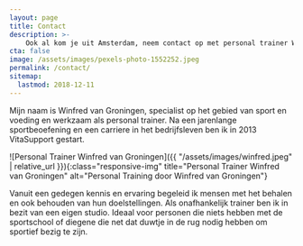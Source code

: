 ```yaml
---
layout: page
title: Contact
description: >-
    Ook al kom je uit Amsterdam, neem contact op met personal trainer Winfred van Groningen om je sneller en doeltreffender naar je victorie te brengen!
cta: false
image: /assets/images/pexels-photo-1552252.jpeg
permalink: /contact/
sitemap:
  lastmod: 2018-12-11
---
```

Mijn naam is Winfred van Groningen, specialist op het gebied van sport en voeding en werkzaam als personal trainer. Na een jarenlange sportbeoefening en een carriere in het bedrijfsleven ben ik in 2013 VitaSupport gestart.

![Personal Trainer Winfred van Groningen]({{ "/assets/images/winfred.jpeg" | relative_url }}){:class="responsive-img" title="Personal Trainer Winfred van Groningen" alt="Personal Training door Winfred van Groningen"}

Vanuit een gedegen kennis en ervaring begeleid ik mensen met het behalen en ook behouden van hun doelstellingen. Als onafhankelijk trainer ben ik in bezit van een eigen studio. Ideaal voor personen die niets hebben met de sportschool of diegene die net dat duwtje in de rug nodig hebben om sportief bezig te zijn.
